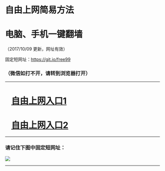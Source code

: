 ﻿# 自由上网简易方法

# 电脑、手机一键翻墙

（2017/10/09 更新，网址有效）

固定短网址：https://git.io/free99

### （微信如打不开，请转到浏览器打开）


***





# &nbsp;&nbsp; <a href="http://ft1027717795.fwq-tz-1001.info/fwqtz01.html?t=100900115821 " target="_blank">自由上网入口1</a>
# &nbsp;&nbsp; <a href="http://ft3112515025.fwq-tz-1002.info/fwqtz02.html?t=100900122936 " target="_blank">自由上网入口2</a>
***

### 请记住下图中固定短网址：

<img src="https://s3-us-west-2.amazonaws.com/fwq-1001/yjfq-20170905okok.png" /> 


***

